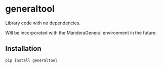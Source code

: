 # generaltool
Library code with no dependencies.

Will be incorporated with the ManderaGeneral environment in the future.


## Installation
`pip install generaltool`
